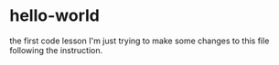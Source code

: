 # hello-world
the first code lesson
I'm just trying to make some changes to this file following the instruction. 
